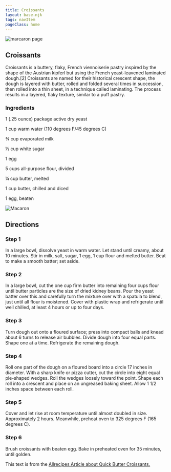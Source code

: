 ```yaml
---
title: Croissants
layout: base.njk
tags: navItem
pageClass: home
---
```

<main>
  <body>
  <section class="recipeherobanner">
    <img src="/images/Croissant1.jpg" alt="marcaron page">
    <div class="recipeheretext w50">
    <h1> Croissants</h1>
    <p>Croissants is a buttery, flaky, French viennoiserie pastry inspired by the shape of the Austrian kipferl but using the French yeast-leavened laminated dough.[2] Croissants are named for their historical crescent shape, the dough is layered with butter, rolled and folded several times in succession, then rolled into a thin sheet, in a technique called laminating. The process results in a layered, flaky texture, similar to a puff pastry.</p>
    </div>
  </section>
<!-- steps-->
<section class="step">
    <div class="stepdescription">
      <h3>Ingredients</h3>
      <p>1 (.25 ounce) package active dry yeast</p>
      <p>1 cup warm water (110 degrees F/45 degrees C)</p>
      <p>¾ cup evaporated milk </p>
      <p>⅓ cup white sugar</p>
      <p>1 egg</p>
      <p>5 cups all-purpose flour, divided</p>
      <p>¼ cup butter, melted</p>
      <p>1 cup butter, chilled and diced</p>
      <p>1 egg, beaten</p>
    </div>
    <div class="recipeimg">
      <img src="/images/Croissant2.jpg" alt="Macaron">
    </div>
    
  </section>
   <section class="directions">
      <h1>Directions</h1>
      <div class="steplayout">
      <h3 class="w30">Step 1</h3>
      <p class="w50">In a large bowl, dissolve yeast in warm water. Let stand until creamy, about 10 minutes. Stir in milk, salt, sugar, 1 egg, 1 cup flour and melted butter. Beat to make a smooth batter; set aside.</p>
      </div>
      <div class="steplayout">
       <h3 class="w30" >Step 2</h3>
       <p class="w50">In a large bowl, cut the one cup firm butter into remaining four cups flour until butter particles are the size of dried kidney beans. Pour the yeast batter over this and carefully turn the mixture over with a spatula to blend, just until all flour is moistened. Cover with plastic wrap and refrigerate until well chilled, at least 4 hours or up to four days.</p>
      </div>
      <div class="steplayout">
       <h3 class="w30">Step 3</h3>
       <p class="w50">Turn dough out onto a floured surface; press into compact balls and knead about 6 turns to release air bubbles. Divide dough into four equal parts. Shape one at a time. Refrigerate the remaining dough.</p>
      </div>
      <div class="steplayout">
         <h3 class="w30">Step 4</h3>
         <p class="w50">Roll one part of the dough on a floured board into a circle 17 inches in diameter. With a sharp knife or pizza cutter, cut the circle into eight equal pie-shaped wedges. Roll the wedges loosely toward the point. Shape each roll into a crescent and place on an ungreased baking sheet. Allow 1 1/2 inches space between each roll.</p>
        </div>
      <div class="steplayout">
          <h3 class="w30">Step 5</h3>
          <p class="w70">Cover and let rise at room temperature until almost doubled in size. Approximately 2 hours. Meanwhile, preheat oven to 325 degrees F (165 degrees C).</p>
      </div>
      <div class="steplayout">
       <h3 class="w30">Step 6</h3>
       <p class="w70">Brush croissants with beaten egg. Bake in preheated oven for 35 minutes, until golden.</p>
       </div>
    <div class="article-credit">This text is from the <a href="https://www.allrecipes.com/recipe/24017/quick-butter-croissants/">Allrecipes Article about Quick Butter Croissants.</a></div>
    </section>
  
  </body>
</main>